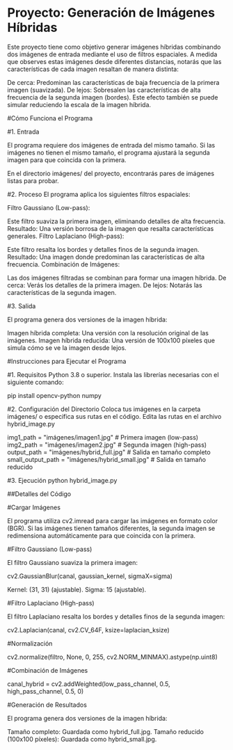 # Proyecto: Generación de Imágenes Híbridas

Este proyecto tiene como objetivo generar imágenes híbridas combinando dos imágenes de entrada mediante el uso de filtros espaciales. A medida que observes estas imágenes desde diferentes distancias, notarás que las características de cada imagen resaltan de manera distinta:

De cerca: Predominan las características de baja frecuencia de la primera imagen (suavizada).
De lejos: Sobresalen las características de alta frecuencia de la segunda imagen (bordes).
Este efecto también se puede simular reduciendo la escala de la imagen híbrida.


#Cómo Funciona el Programa

#1. Entrada

El programa requiere dos imágenes de entrada del mismo tamaño. Si las imágenes no tienen el mismo tamaño, el programa ajustará la segunda imagen para que coincida con la primera.

En el directorio imágenes/ del proyecto, encontrarás pares de imágenes listas para probar.

#2. Proceso
El programa aplica los siguientes filtros espaciales:

Filtro Gaussiano (Low-pass):

Este filtro suaviza la primera imagen, eliminando detalles de alta frecuencia.
Resultado: Una versión borrosa de la imagen que resalta características generales.
Filtro Laplaciano (High-pass):

Este filtro resalta los bordes y detalles finos de la segunda imagen.
Resultado: Una imagen donde predominan las características de alta frecuencia.
Combinación de Imágenes:

Las dos imágenes filtradas se combinan para formar una imagen híbrida.
De cerca: Verás los detalles de la primera imagen.
De lejos: Notarás las características de la segunda imagen.

#3. Salida

El programa genera dos versiones de la imagen híbrida:

Imagen híbrida completa: Una versión con la resolución original de las imágenes.
Imagen híbrida reducida: Una versión de 100x100 píxeles que simula cómo se ve la imagen desde lejos.

#Instrucciones para Ejecutar el Programa

#1. Requisitos
Python 3.8 o superior.
Instala las librerías necesarias con el siguiente comando:

pip install opencv-python numpy

#2. Configuración del Directorio
Coloca tus imágenes en la carpeta imágenes/ o especifica sus rutas en el código.
Edita las rutas en el archivo hybrid_image.py

img1_path = "imágenes/imagen1.jpg"  # Primera imagen (low-pass)
img2_path = "imágenes/imagen2.jpg"  # Segunda imagen (high-pass)
output_path = "imágenes/hybrid_full.jpg"  # Salida en tamaño completo
small_output_path = "imágenes/hybrid_small.jpg"  # Salida en tamaño reducido

#3. Ejecución
python hybrid_image.py

##Detalles del Código

#Cargar Imágenes

El programa utiliza cv2.imread para cargar las imágenes en formato color (BGR). Si las imágenes tienen tamaños diferentes, la segunda imagen se redimensiona automáticamente para que coincida con la primera.

#Filtro Gaussiano (Low-pass)

El filtro Gaussiano suaviza la primera imagen:

cv2.GaussianBlur(canal, gaussian_kernel, sigmaX=sigma)

Kernel: (31, 31) (ajustable).
Sigma: 15 (ajustable).

#Filtro Laplaciano (High-pass)

El filtro Laplaciano resalta los bordes y detalles finos de la segunda imagen:

cv2.Laplacian(canal, cv2.CV_64F, ksize=laplacian_ksize)

#Normalización

cv2.normalize(filtro, None, 0, 255, cv2.NORM_MINMAX).astype(np.uint8)

#Combinación de Imágenes

canal_hybrid = cv2.addWeighted(low_pass_channel, 0.5, high_pass_channel, 0.5, 0)

#Generación de Resultados

El programa genera dos versiones de la imagen híbrida:

Tamaño completo: Guardada como hybrid_full.jpg.
Tamaño reducido (100x100 píxeles): Guardada como hybrid_small.jpg.















 
